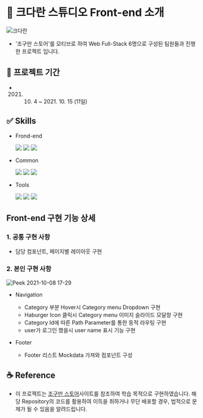 # 🦖 크다란 스튜디오 Front-end 소개
![크다란](https://user-images.githubusercontent.com/87760409/137558624-5290cf93-db93-4d5f-8b24-00453ab28c64.png)

- '조구만 스토어'를 모티브로 하여 Web Full-Stack 6명으로 구성된 팀원들과 진행한 프로젝트 입니다.

## 📅 프로젝트 기간

- 2021. 10. 4 ~ 2021. 10. 15 (11일)

## ✅ Skills

- Frond-end

  ![](https://img.shields.io/badge/-React-%2361DAFB?style=flat&logo=react&logoColor=black) ![](https://img.shields.io/badge/-React%20Router-%23CA4245?style=flat&logo=reactrouter&logoColor=white) ![](https://img.shields.io/badge/-Javascript-%23F7DF1E?style=flat&logo=javascript&logoColor=white) 
  
- Common


  ![](https://img.shields.io/badge/-Git-%23F05032?style=flat&logo=git&logoColor=white) ![](https://img.shields.io/badge/-Eslint-%234B32C3?style=flat&logo=eslint&logoColor=white) ![](https://img.shields.io/badge/-Prettier-%23F7B93E?style=flat&logo=prettier&logoColor=white)

- Tools


  ![](https://img.shields.io/badge/-GitHub-%23000000??style=flat&logo=github&logoColor=white) ![](https://img.shields.io/badge/-Slack-%234A154B??style=flat&logo=slack&logoColor=white) ![](https://img.shields.io/badge/-Postman-%23FF6C37??style=flat&logo=postman&logoColor=white) 


## Front-end 구현 기능 상세
### 1. 공통 구현 사항
- 담당 컴포넌트, 페이지별 레이아웃 구현

### 2. 본인 구현 사항

![Peek 2021-10-08 17-29](https://user-images.githubusercontent.com/87700801/147833808-e9af9865-b166-4a19-9856-f1702d06c2c6.gif)

 - Navigation
   - Category 부분 Hover시 Category menu Dropdown 구현
   - Haburger Icon 클릭시 Category menu 이미지 슬라이드 모달창 구현
   - Category Id에 따른 Path Parameter를 통한 동적 라우팅 구현
   - user가 로그인 했을시 user name 표시 기능 구현
 
 - Footer
    - Footer 리스트 Mockdata 가져와 컴포넌트 구성

## ☕️ Reference

- 이 프로젝트는 [조구만 스토어](http://www.jogumanstore.com)사이트를 참조하여 학습 목적으로 구현하였습니다. 해당 Repository의 코드를 활용하여 이득을 취하거나 무단 배포할 경우, 법적으로 문제가 될 수 있음을 알려드립니다.
